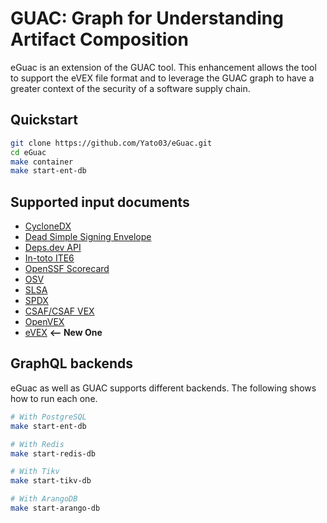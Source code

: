 # GUAC: Graph for Understanding Artifact Composition

eGuac is an extension of the GUAC tool. This enhancement allows the tool to support the eVEX file format and to leverage the GUAC graph to have a greater context of the security of a software supply chain.

## Quickstart

```bash
git clone https://github.com/Yato03/eGuac.git
cd eGuac
make container
make start-ent-db
```

## Supported input documents

- [CycloneDX](https://github.com/CycloneDX/specification)
- [Dead Simple Signing Envelope](https://github.com/secure-systems-lab/dsse)
- [Deps.dev API](https://deps.dev/)
- [In-toto ITE6](https://github.com/in-toto/attestation)
- [OpenSSF Scorecard](https://github.com/ossf/scorecard)
- [OSV](https://osv.dev/)
- [SLSA](https://github.com/slsa-framework/slsa)
- [SPDX](https://spdx.dev/specifications/)
- [CSAF/CSAF VEX](https://docs.oasis-open.org/csaf/csaf/v2.0/os/csaf-v2.0-os.html)
- [OpenVEX](https://github.com/openvex)
- [eVEX](https://github.com/GermanMT/vexgen/wiki/Extended-VEX-Spec-v0.1.0) **<-- New One**


## GraphQL backends

eGuac as well as GUAC supports different backends. The following shows how to run each one.

```bash
# With PostgreSQL
make start-ent-db

# With Redis
make start-redis-db

# With Tikv
make start-tikv-db

# With ArangoDB
make start-arango-db
```